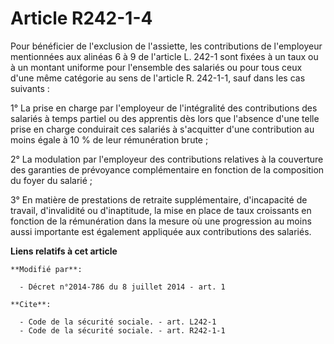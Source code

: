# Article R242-1-4

Pour bénéficier de l'exclusion de l'assiette, les contributions de l'employeur mentionnées aux alinéas 6 à 9 de l'article L.
242-1 sont fixées à un taux ou à un montant uniforme pour l'ensemble des salariés ou pour tous ceux d'une même catégorie au
sens de l'article R. 242-1-1, sauf dans les cas suivants : 

1° La prise en charge par l'employeur de l'intégralité des contributions des salariés à temps partiel ou des apprentis dès
lors que l'absence d'une telle prise en charge conduirait ces salariés à s'acquitter d'une contribution au moins égale à 10 %
de leur rémunération brute ; 

2° La modulation par l'employeur des contributions relatives à la couverture des garanties de prévoyance complémentaire en
fonction de la composition du foyer du salarié ; 

3° En matière de prestations de retraite supplémentaire, d'incapacité de travail, d'invalidité ou d'inaptitude, la mise en
place de taux croissants en fonction de la rémunération dans la mesure où  une progression au moins aussi importante est
également appliquée aux contributions des salariés.

**Liens relatifs à cet article**

	**Modifié par**:

	  - Décret n°2014-786 du 8 juillet 2014 - art. 1

	**Cite**:

	  - Code de la sécurité sociale. - art. L242-1
	  - Code de la sécurité sociale. - art. R242-1-1
